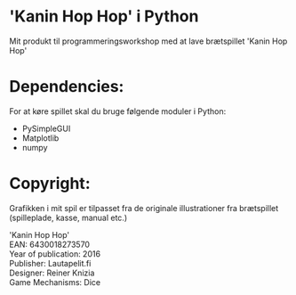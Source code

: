 # 'Kanin Hop Hop' i Python
Mit produkt til programmeringsworkshop med at lave brætspillet 'Kanin Hop Hop'

# Dependencies:
For at køre spillet skal du bruge følgende moduler i Python:  
- PySimpleGUI
- Matplotlib
- numpy





# Copyright:  
Grafikken i mit spil er tilpasset fra de originale illustrationer fra brætspillet (spilleplade, kasse, manual etc.)  
  
'Kanin Hop Hop'  
EAN: 6430018273570  
Year of publication: 2016  
Publisher: Lautapelit.fi  
Designer: Reiner Knizia  
Game Mechanisms: Dice  
